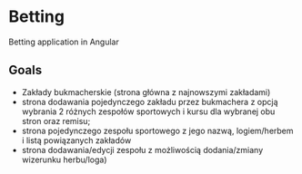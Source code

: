 # Betting
Betting application in Angular 

## Goals
- Zakłady bukmacherskie (strona główna z najnowszymi zakładami)
-  strona dodawania pojedynczego zakładu przez bukmachera z opcją wybrania 2 różnych zespołów sportowych i kursu dla wybranej obu stron oraz remisu; 
-  strona pojedynczego zespołu sportowego z jego nazwą, logiem/herbem i listą powiązanych zakładów
-  strona dodawania/edycji zespołu z możliwością dodania/zmiany wizerunku herbu/loga)

